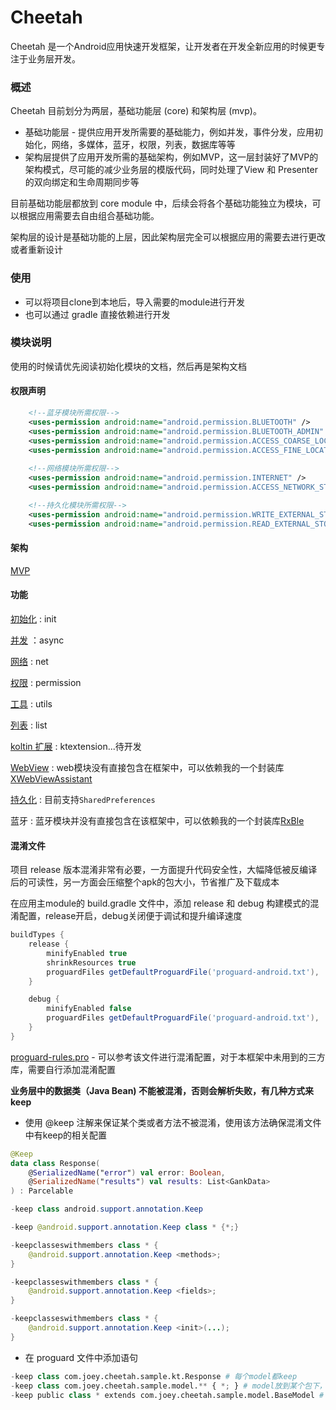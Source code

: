 

# Cheetah

Cheetah 是一个Android应用快速开发框架，让开发者在开发全新应用的时候更专注于业务层开发。

###  概述

Cheetah 目前划分为两层，基础功能层 (core) 和架构层 (mvp)。

- 基础功能层 - 提供应用开发所需要的基础能力，例如并发，事件分发，应用初始化，网络，多媒体，蓝牙，权限，列表，数据库等等
- 架构层提供了应用开发所需的基础架构，例如MVP，这一层封装好了MVP的架构模式，尽可能的减少业务层的模版代码，同时处理了View 和 Presenter 的双向绑定和生命周期同步等

目前基础功能层都放到 core module 中，后续会将各个基础功能独立为模块，可以根据应用需要去自由组合基础功能。

架构层的设计是基础功能的上层，因此架构层完全可以根据应用的需要去进行更改或者重新设计

### 使用

- 可以将项目clone到本地后，导入需要的module进行开发
- 也可以通过 gradle 直接依赖进行开发

### 模块说明

使用的时候请优先阅读初始化模块的文档，然后再是架构文档

#### 权限声明

```xml
   	<!--蓝牙模块所需权限-->
	<uses-permission android:name="android.permission.BLUETOOTH" />
    <uses-permission android:name="android.permission.BLUETOOTH_ADMIN" />
    <uses-permission android:name="android.permission.ACCESS_COARSE_LOCATION" />
    <uses-permission android:name="android.permission.ACCESS_FINE_LOCATION" />
	
	<!--网络模块所需权限-->
    <uses-permission android:name="android.permission.INTERNET" />
	<uses-permission android:name="android.permission.ACCESS_NETWORK_STATE" />

	<!--持久化模块所需权限-->
    <uses-permission android:name="android.permission.WRITE_EXTERNAL_STORAGE" />
    <uses-permission android:name="android.permission.READ_EXTERNAL_STORAGE" />
```

#### 架构

[MVP](./readme/mvp.md)

#### 功能

[初始化](./readme/init.md) : init

[并发](./readme/async.md) ：async

[网络](./readme/net.md) : net

[权限](./readme/permission.md) : permission

[工具](./readme/utils.md) : utils

[列表](./readme/list.md) : list

[koltin 扩展](./readme/extension.md) : ktextension...待开发

[WebView](https://github.com/JoeSteven/XWebViewAssistant) : web模块没有直接包含在框架中，可以依赖我的一个封装库[XWebViewAssistant](https://github.com/JoeSteven/XWebViewAssistant)

[持久化](./readme/database.md) : 目前支持`SharedPreferences` 

蓝牙 : 蓝牙模块并没有直接包含在该框架中，可以依赖我的一个封装库[RxBle](https://github.com/JoeSteven/RxBle)

#### 混淆文件

项目 release 版本混淆非常有必要，一方面提升代码安全性，大幅降低被反编译后的可读性，另一方面会压缩整个apk的包大小，节省推广及下载成本

在应用主module的 build.gradle 文件中，添加 release 和 debug 构建模式的混淆配置，release开启，debug关闭便于调试和提升编译速度

```groovy
buildTypes {
    release {
        minifyEnabled true
        shrinkResources true
        proguardFiles getDefaultProguardFile('proguard-android.txt'), 'proguard-rules.pro'
    }

    debug {
        minifyEnabled false
        proguardFiles getDefaultProguardFile('proguard-android.txt'), 'proguard-rules.pro'
    }
}
```

[proguard-rules.pro](./app/proguard-rules.pro) - 可以参考该文件进行混淆配置，对于本框架中未用到的三方库，需要自行添加混淆配置

**业务层中的数据类（Java Bean) 不能被混淆，否则会解析失败，有几种方式来 keep**

- 使用 @keep 注解来保证某个类或者方法不被混淆，使用该方法确保混淆文件中有keep的相关配置

```Kotlin
@Keep
data class Response(
    @SerializedName("error") val error: Boolean,
    @SerializedName("results") val results: List<GankData>
) : Parcelable
```

```Java
-keep class android.support.annotation.Keep

-keep @android.support.annotation.Keep class * {*;}

-keepclasseswithmembers class * {
    @android.support.annotation.Keep <methods>;
}

-keepclasseswithmembers class * {
    @android.support.annotation.Keep <fields>;
}

-keepclasseswithmembers class * {
    @android.support.annotation.Keep <init>(...);
}
```

- 在 proguard 文件中添加语句

```Python
-keep class com.joey.cheetah.sample.kt.Response # 每个model都keep
-keep class com.joey.cheetah.sample.model.** { *; } # model放到某个包下，这个包下类都keep
-keep public class * extends com.joey.cheetah.sample.model.BaseModel # 继承自基类 keep 
```

